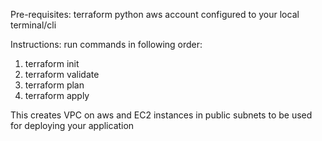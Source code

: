 Pre-requisites:
terraform
python
aws account configured to your local terminal/cli

Instructions:
run commands in following order: 
1. terraform init
2. terraform validate
3. terraform plan
4. terraform apply

This creates VPC on aws and EC2 instances in public subnets to be used for deploying your application




 
 

